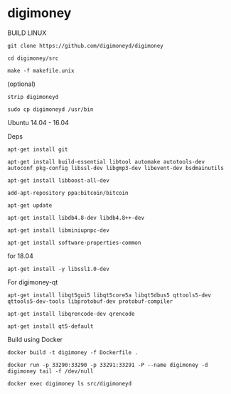 # digimoney
BUILD LINUX

    git clone https://github.com/digimoneyd/digimoney

    cd digimoney/src

    make -f makefile.unix

(optional)

    strip digimoneyd

    sudo cp digimoneyd /usr/bin

Ubuntu 14.04 - 16.04

Deps

    apt-get install git

    apt-get install build-essential libtool automake autotools-dev autoconf pkg-config libssl-dev libgmp3-dev libevent-dev bsdmainutils 

    apt-get install libboost-all-dev

    add-apt-repository ppa:bitcoin/bitcoin

    apt-get update

    apt-get install libdb4.8-dev libdb4.8++-dev

    apt-get install libminiupnpc-dev

    apt-get install software-properties-common

for 18.04

    apt-get install -y libssl1.0-dev



For digimoney-qt

    apt-get install libqt5gui5 libqt5core5a libqt5dbus5 qttools5-dev qttools5-dev-tools libprotobuf-dev protobuf-compiler

    apt-get install libqrencode-dev qrencode 

    apt-get install qt5-default

Build using Docker

    docker build -t digimoney -f Dockerfile .

    docker run -p 33290:33290 -p 33291:33291 -P --name digimoney -d digimoney tail -f /dev/null

    docker exec digimoney ls src/digimoneyd
